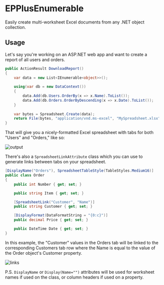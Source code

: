 # EPPlusEnumerable
Easily create multi-worksheet Excel documents from any .NET object collection.

## Usage

Let's say you're working on an ASP.NET web app and want to create a report of all users and orders.

```csharp
public ActionResult DownloadReport()
{
    var data = new List<IEnumerable<object>>();
    
    using(var db = new DataContext())
    {
        data.Add(db.Users.OrderBy(x => x.Name).ToList());
        data.Add(db.Orders.OrderByDescending(x => x.Date).ToList());
    }
    
    var bytes = Spreadsheet.Create(data);
    return File(bytes, "application/vnd.ms-excel", "MySpreadsheet.xlsx");
}
```

That will give you a nicely-formatted Excel spreadsheet with tabs for both "Users" and "Orders," like so:

![output](https://raw.githubusercontent.com/bradwestness/EPPlusEnumerable/master/output.png)

There's also a `SpreadsheetLinkAttribute` class which you can use to generate links between tabs on your spreadsheet.

```csharp
[DisplayName("Orders"), SpreadsheetTableStyle(TableStyles.Medium16)]
public class Order
{
    public int Number { get; set; }

    public string Item { get; set; }

    [SpreadsheetLink("Customer", "Name")]
    public string Customer { get; set; }

    [DisplayFormat(DataFormatString = "{0:c}")]
    public decimal Price { get; set; }

    public DateTime Date { get; set; }
}
```

In this example, the "Customer" values in the Orders tab will be linked to the corresponding Customers tab row where the Name is equal to the value of the Order object's Customer property.

![links](https://raw.githubusercontent.com/bradwestness/EPPlusEnumerable/master/links.png)

P.S. `DisplayName` or `Display(Name="")` attributes will be used for worksheet names if used on the class, or column headers if used on a property.
